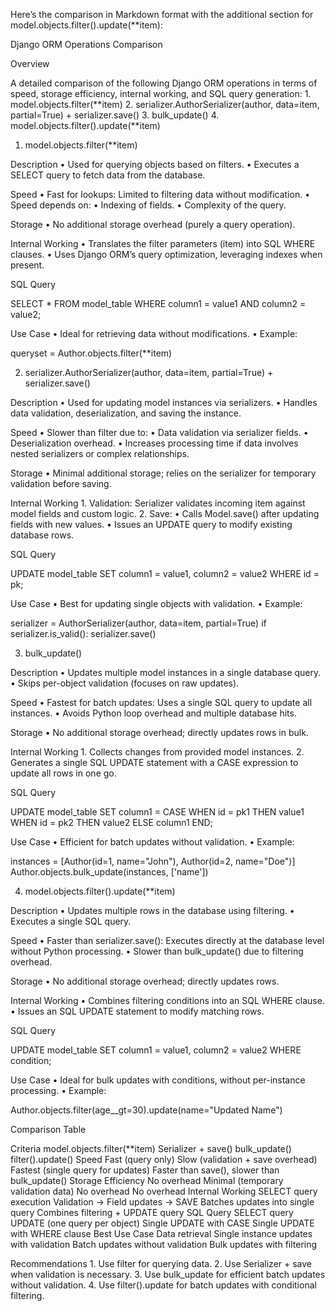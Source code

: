 Here’s the comparison in Markdown format with the additional section for model.objects.filter().update(**item):

Django ORM Operations Comparison

Overview

A detailed comparison of the following Django ORM operations in terms of speed, storage efficiency, internal working, and SQL query generation:
	1.	model.objects.filter(**item)
	2.	serializer.AuthorSerializer(author, data=item, partial=True) + serializer.save()
	3.	bulk_update()
	4.	model.objects.filter().update(**item)

1. model.objects.filter(**item)

Description
	•	Used for querying objects based on filters.
	•	Executes a SELECT query to fetch data from the database.

Speed
	•	Fast for lookups: Limited to filtering data without modification.
	•	Speed depends on:
	•	Indexing of fields.
	•	Complexity of the query.

Storage
	•	No additional storage overhead (purely a query operation).

Internal Working
	•	Translates the filter parameters (item) into SQL WHERE clauses.
	•	Uses Django ORM’s query optimization, leveraging indexes when present.

SQL Query

SELECT * FROM model_table WHERE column1 = value1 AND column2 = value2;

Use Case
	•	Ideal for retrieving data without modifications.
	•	Example:

queryset = Author.objects.filter(**item)

2. serializer.AuthorSerializer(author, data=item, partial=True) + serializer.save()

Description
	•	Used for updating model instances via serializers.
	•	Handles data validation, deserialization, and saving the instance.

Speed
	•	Slower than filter due to:
	•	Data validation via serializer fields.
	•	Deserialization overhead.
	•	Increases processing time if data involves nested serializers or complex relationships.

Storage
	•	Minimal additional storage; relies on the serializer for temporary validation before saving.

Internal Working
	1.	Validation: Serializer validates incoming item against model fields and custom logic.
	2.	Save:
	•	Calls Model.save() after updating fields with new values.
	•	Issues an UPDATE query to modify existing database rows.

SQL Query

UPDATE model_table SET column1 = value1, column2 = value2 WHERE id = pk;

Use Case
	•	Best for updating single objects with validation.
	•	Example:

serializer = AuthorSerializer(author, data=item, partial=True)
if serializer.is_valid():
    serializer.save()

3. bulk_update()

Description
	•	Updates multiple model instances in a single database query.
	•	Skips per-object validation (focuses on raw updates).

Speed
	•	Fastest for batch updates: Uses a single SQL query to update all instances.
	•	Avoids Python loop overhead and multiple database hits.

Storage
	•	No additional storage overhead; directly updates rows in bulk.

Internal Working
	1.	Collects changes from provided model instances.
	2.	Generates a single SQL UPDATE statement with a CASE expression to update all rows in one go.

SQL Query

UPDATE model_table 
SET column1 = CASE 
    WHEN id = pk1 THEN value1 
    WHEN id = pk2 THEN value2 
    ELSE column1 END;

Use Case
	•	Efficient for batch updates without validation.
	•	Example:

instances = [Author(id=1, name="John"), Author(id=2, name="Doe")]
Author.objects.bulk_update(instances, ['name'])

4. model.objects.filter().update(**item)

Description
	•	Updates multiple rows in the database using filtering.
	•	Executes a single SQL query.

Speed
	•	Faster than serializer.save(): Executes directly at the database level without Python processing.
	•	Slower than bulk_update() due to filtering overhead.

Storage
	•	No additional storage overhead; directly updates rows.

Internal Working
	•	Combines filtering conditions into an SQL WHERE clause.
	•	Issues an SQL UPDATE statement to modify matching rows.

SQL Query

UPDATE model_table SET column1 = value1, column2 = value2 WHERE condition;

Use Case
	•	Ideal for bulk updates with conditions, without per-instance processing.
	•	Example:

Author.objects.filter(age__gt=30).update(name="Updated Name")

Comparison Table

Criteria	model.objects.filter(**item)	Serializer + save()	bulk_update()	filter().update()
Speed	Fast (query only)	Slow (validation + save overhead)	Fastest (single query for updates)	Faster than save(), slower than bulk_update()
Storage Efficiency	No overhead	Minimal (temporary validation data)	No overhead	No overhead
Internal Working	SELECT query execution	Validation → Field updates → SAVE	Batches updates into single query	Combines filtering + UPDATE query
SQL Query	SELECT query	UPDATE (one query per object)	Single UPDATE with CASE	Single UPDATE with WHERE clause
Best Use Case	Data retrieval	Single instance updates with validation	Batch updates without validation	Bulk updates with filtering

Recommendations
	1.	Use filter for querying data.
	2.	Use Serializer + save when validation is necessary.
	3.	Use bulk_update for efficient batch updates without validation.
	4.	Use filter().update for batch updates with conditional filtering.